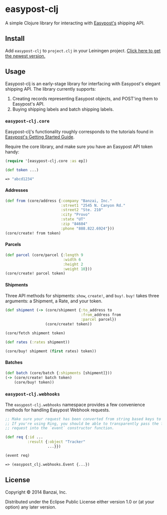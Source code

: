 # easypost-clj

A simple Clojure library for interacting with [Easypost's](https://www.easypost.com/getting-started) shipping API.

## Install

Add `easypost-clj` to `project.clj` in your Leiningen project. [Click here to get the newest version.](https://clojars.org/easypost-clj)

## Usage

Easypost-clj is an early-stage library for interfacing with Easypost's elegant shipping API. The library currently supports:

1. Creating records representing Easypost objects, and POST'ing them to Easypost's API.
2. Buying shipping labels and batch shipping labels.

### `easypost-clj.core`

Easypost-clj's functionality roughly corresponds to the tutorials found in [Easypost's Getting Started Guide](https://www.easypost.com/getting-started).

Require the core library, and make sure you have an Easypost API token handy:

```clojure
(require '[easypost-clj.core :as ep])

(def token ...)

=> "abcd1234"
```

#### Addresses

```clojure
(def from (core/address {:company "Banzai, Inc."
                         :street1 "2545 N. Canyon Rd."
                         :street2 "Ste. 210"
                         :city "Provo"
                         :state "UT"
                         :zip "84604"
                         :phone "888.822.6924"}))
(core/create! from token)
```

#### Parcels

```clojure
(def parcel (core/parcel {:length 9
                          :width 6
                          :height 2
                          :weight 10}))
(core/create! parcel token)
```

#### Shipments

Three API methods for shipments: `show`, `create!`, and `buy!`. `buy!` takes three arguments: a Shipment, a Rate, and your token.

```clojure
(def shipment (-> (core/shipment {:to_address to
                                  :from_address from
                                  :parcel parcel})
                  (core/create! token))

(core/fetch shipment token)

(def rates (:rates shipment))

(core/buy! shipment (first rates) token))
```

#### Batches

```clojure
(def batch (core/batch {:shipments [shipment]}))
(-> (core/create! batch token)
    (core/buy! token))
```

### `easypost-clj.webhooks`

The `easypost-clj.webhooks` namespace provides a few convenience methods for handling Easypost Webhook requests.

```clojure
;; Make sure your request has been converted from string based keys to keywords.
;; If you're using Ring, you should be able to transparently pass the full
;; request into the `event` constructor function.

(def req {:id ...
          :result {:object "Tracker"
                   ...}})

(event req)

=> (easypost_clj.webhooks.Event {...})
```

## License

Copyright © 2014 Banzai, Inc.

Distributed under the Eclipse Public License either version 1.0 or (at
your option) any later version.
